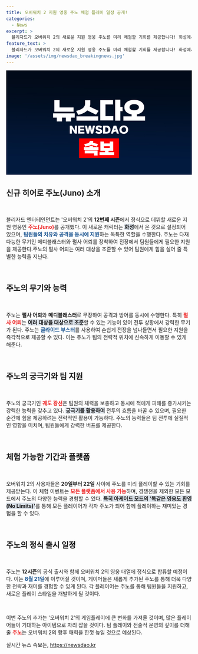 ```yaml
---
title: 오버워치 2 지원 영웅 주노 체험 플레이 일정 공개!
categories:
  - News
excerpt: >
  블리자드가 오버워치 2의 새로운 지원 영웅 주노를 미리 체험할 기회를 제공합니다! 화성에서 온 주노는 강력한 치유와 공격력을 겸비하여 팀을 지원하며, 8월 21일 정식 출시됩니다. 클릭해서 체험해보세요!
feature_text: >
  블리자드가 오버워치 2의 새로운 지원 영웅 주노를 미리 체험할 기회를 제공합니다! 화성에서 온 주노는 강력한 치유와 공격력을 겸비하여 팀을 지원하며, 8월 21일 정식 출시됩니다. 클릭해서 체험해보세요!
image: '/assets/img/newsdao_breakingnews.jpg'
---
```


<p><img src="/assets/img/newsdao_breakingnews.jpg" alt="pcversion 속보" /></p>

<h2 data-ke-size="size26">신규 히어로 주노(Juno) 소개</h2>

<p data-ke-size="size16">&nbsp;</p>

<p>블리자드 엔터테인먼트는 '오버워치 2'의 <b>12번째 시즌</b>에서 정식으로 데뷔할 새로운 지원 영웅인 <b><span style="color: #ee2323;">주노(Juno)</span></b>를 공개했다. 이 새로운 캐릭터는 <b><span style="background-color: #21538527;">화성</span></b>에서 온 것으로 설정되어 있으며, <b><span style="color: #1a5490;">팀원들의 치유와 공격을 동시에 지원</span></b>하는 독특한 역할을 수행한다. 주노는 다재다능한 무기인 메디블래스터와 펄사 어뢰를 장착하여 전장에서 팀원들에게 필요한 지원을 제공한다.주노의 펄사 어뢰는 여러 대상을 조준할 수 있어 팀원에게 힘을 실어 줄 특별한 능력을 지닌다. </p>

<p data-ke-size="size16">&nbsp;</p>

<h2 data-ke-size="size26">주노의 무기와 능력</h2>

<p data-ke-size="size16">&nbsp;</p>

<p>주노는 <b>펄사 어뢰</b>와 <b>메디블래스터</b>로 무장하여 공격과 방어를 동시에 수행한다. 특히 <b><span style="color: #ee2323;">펄사 어뢰</span></b>는 <b><span style="background-color: #21538527;">여러 대상을 대상으로 조준</span></b>할 수 있는 기능이 있어 전투 상황에서 강력한 무기가 된다. 주노는 <b><span style="color: #1a5490;">글라이드 부스터</span></b>를 사용하여 손쉽게 전장을 넘나들면서 필요한 지원을 즉각적으로 제공할 수 있다. 이는 주노가 팀의 전략적 위치에 신속하게 이동할 수 있게 해준다.</p>

<p data-ke-size="size16">&nbsp;</p>

<h2 data-ke-size="size26">주노의 궁극기와 팀 지원</h2>

<p data-ke-size="size16">&nbsp;</p>

<p>주노의 궁극기인 <b><span style="color: #ee2323;">궤도 광선</span></b>은 팀원의 체력을 보충하고 동시에 적에게 피해를 증가시키는 강력한 능력을 갖추고 있다. <b><span style="background-color: #21538527;">궁극기를 활용하여</span></b> 전투의 흐름을 바꿀 수 있으며, 필요한 순간에 힘을 제공하려는 전략적인 활용이 가능하다. 주노의 능력들은 팀 전투에 실질적인 영향을 미치며, 팀원들에게 강력한 버프를 제공한다.</p>

<p data-ke-size="size16">&nbsp;</p>

<h2 data-ke-size="size26">체험 가능한 기간과 플랫폼</h2>

<p data-ke-size="size16">&nbsp;</p>

<p>오버워치 2의 사용자들은 <b>20일부터 22일</b> 사이에 주노를 미리 플레이할 수 있는 기회를 제공받는다. 이 체험 이벤트는 <b><span style="color: #ee2323;">모든 플랫폼에서 사용 가능</span></b>하며, 경쟁전을 제외한 모든 모드에서 주노의 다양한 능력을 경험할 수 있다. <b><span style="background-color: #21538527;">특히 아케이드 모드의 '똑같은 영웅도 환영(No Limits)'</span></b>를 통해 모든 플레이어가 각자 주노가 되어 함께 플레이하는 재미있는 경험을 할 수 있다.</p>

<p data-ke-size="size16">&nbsp;</p>

<h2 data-ke-size="size26">주노의 정식 출시 일정</h2>

<p data-ke-size="size16">&nbsp;</p>

<p>주노는 <b>12시즌</b>의 공식 출시와 함께 오버워치 2의 영웅 대열에 정식으로 합류할 예정이다. 이는 <b><span style="color: #1a5490;">8월 21일</span></b>에 이루어질 것이며, 게이머들은 새롭게 추가된 주노를 통해 더욱 다양한 전략과 재미를 경험할 수 있게 된다. 각 플레이어는 주노를 통해 팀원들을 지원하고, 새로운 플레이 스타일을 개발하게 될 것이다.</p>

<p data-ke-size="size16">&nbsp;</p>

<p>이번 주노의 추가는 '오버워치 2'의 게임플레이에 큰 변화를 가져올 것이며, 많은 플레이어들이 기대하는 아이템으로 자리 잡을 것이다. 팀 플레이와 전술적 운영의 깊이를 더해 줄 <b><span style="color: #ee2323;">주노</span></b>는 오버워치 2의 향후 매력을 한껏 높일 것으로 예상된다.</p>
실시간 뉴스 속보는, <a href="https://newsdao.kr" rel="dofollow">https://newsdao.kr</a>



